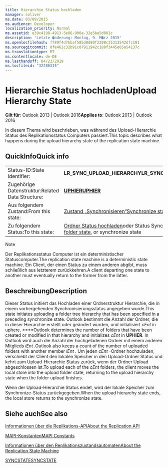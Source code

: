 ```yaml
---
title: Hierarchie Status hochladen
manager: soliver
ms.date: 03/09/2015
ms.audience: Developer
localization_priority: Normal
ms.assetid: e39c4198-4913-5e86-900a-32e5ba5d801c
description: 'Letzte �nderung: Montag, 9. M�rz 2015'
ms.openlocfilehash: f789f4d7bbaf585d0d80f2208c35313542dfc191
ms.sourcegitcommit: 8fe462c32b91c87911942c188f3445e85a54137c
ms.translationtype: MT
ms.contentlocale: de-DE
ms.lasthandoff: 04/23/2019
ms.locfileid: "32286315"
---
```

# <a name="upload-hierarchy-state"></a><span data-ttu-id="46ab0-103">Hierarchie Status hochladen</span><span class="sxs-lookup"><span data-stu-id="46ab0-103">Upload Hierarchy State</span></span>

  
  
<span data-ttu-id="46ab0-104">**Gilt für**: Outlook 2013 | Outlook 2016</span><span class="sxs-lookup"><span data-stu-id="46ab0-104">**Applies to**: Outlook 2013 | Outlook 2016</span></span> 
  
 <span data-ttu-id="46ab0-105">In diesem Thema wird beschrieben, was während des Upload-Hierarchie Status des Replikationsstatus Computers passiert.</span><span class="sxs-lookup"><span data-stu-id="46ab0-105">This topic describes what happens during the upload hierarchy state of the replication state machine.</span></span> 
  
## <a name="quick-info"></a><span data-ttu-id="46ab0-106">QuickInfo</span><span class="sxs-lookup"><span data-stu-id="46ab0-106">Quick info</span></span>

|||
|:-----|:-----|
|<span data-ttu-id="46ab0-107">Status-ID:</span><span class="sxs-lookup"><span data-stu-id="46ab0-107">State Identifier:</span></span>  <br/> |<span data-ttu-id="46ab0-108">**LR_SYNC_UPLOAD_HIERARCHY**</span><span class="sxs-lookup"><span data-stu-id="46ab0-108">**LR_SYNC_UPLOAD_HIERARCHY**</span></span> <br/> |
|<span data-ttu-id="46ab0-109">Zugehörige Datenstruktur:</span><span class="sxs-lookup"><span data-stu-id="46ab0-109">Related Data Structure:</span></span>  <br/> |<span data-ttu-id="46ab0-110">**[UPHIER](uphier.md)**</span><span class="sxs-lookup"><span data-stu-id="46ab0-110">**[UPHIER](uphier.md)**</span></span> <br/> |
|<span data-ttu-id="46ab0-111">Aus folgendem Zustand:</span><span class="sxs-lookup"><span data-stu-id="46ab0-111">From this state:</span></span>  <br/> |[<span data-ttu-id="46ab0-112">Zustand „Synchronisieren“</span><span class="sxs-lookup"><span data-stu-id="46ab0-112">Synchronize state</span></span>](synchronize-state.md) <br/> |
|<span data-ttu-id="46ab0-113">Zu folgendem Status:</span><span class="sxs-lookup"><span data-stu-id="46ab0-113">To this state:</span></span>  <br/> |<span data-ttu-id="46ab0-114">[Ordner Status hochladen](upload-folder-state.md)oder Status Synchronisieren</span><span class="sxs-lookup"><span data-stu-id="46ab0-114">[Upload folder state](upload-folder-state.md), or synchronize state</span></span>  <br/> |
   
> [!NOTE]
> <span data-ttu-id="46ab0-115">Der Replikationsstatus Computer ist ein deterministischer Statuscomputer.</span><span class="sxs-lookup"><span data-stu-id="46ab0-115">The replication state machine is a deterministic state machine.</span></span> <span data-ttu-id="46ab0-116">Ein Client, der einen Status zu einem anderen abgibt, muss schließlich aus letzterem zurückkehren.</span><span class="sxs-lookup"><span data-stu-id="46ab0-116">A client departing one state to another must eventually return to the former from the latter.</span></span> 
  
## <a name="description"></a><span data-ttu-id="46ab0-117">Beschreibung</span><span class="sxs-lookup"><span data-stu-id="46ab0-117">Description</span></span>

<span data-ttu-id="46ab0-118">Dieser Status initiiert das Hochladen einer Ordnerstruktur Hierarchie, die in einem vorhergehenden Synchronisierungsstatus angegeben wurde.</span><span class="sxs-lookup"><span data-stu-id="46ab0-118">This state initiates uploading a folder tree hierarchy that has been specified in a preceding synchronize state.</span></span> <span data-ttu-id="46ab0-119">Outlook bestimmt die Anzahl der Ordner, die in dieser Hierarchie erstellt oder geändert wurden, und initialisiert *cEnt* in uphere. \*\*\*\*</span><span class="sxs-lookup"><span data-stu-id="46ab0-119">Outlook determines the number of folders that have been created or modified in that hierarchy and initializes  *cEnt*  in **UPHIER**.</span></span> <span data-ttu-id="46ab0-120">In Outlook wird auch die Anzahl der hochgeladenen Ordner mit einem anderen Mitglieds *iEnt* .</span><span class="sxs-lookup"><span data-stu-id="46ab0-120">Outlook also keeps a count of the number of uploaded folders with another member  *iEnt*  .</span></span> <span data-ttu-id="46ab0-121">Um jeden *cEnt* -Ordner hochzuladen, verschiebt der Client den lokalen Speicher in den Upload-Ordner Status und kehrt zum Upload-Hierarchie Status zurück, wenn der Ordner Upload abgeschlossen ist.</span><span class="sxs-lookup"><span data-stu-id="46ab0-121">To upload each of the  *cEnt*  folders, the client moves the local store into the upload folder state, returning to the upload hierarchy state when the folder upload finishes.</span></span> 
  
<span data-ttu-id="46ab0-122">Wenn der Upload-Hierarchie Status endet, wird der lokale Speicher zum Synchronize-Status zurückgegeben.</span><span class="sxs-lookup"><span data-stu-id="46ab0-122">When the upload hierarchy state ends, the local store returns to the synchronize state.</span></span>
  
## <a name="see-also"></a><span data-ttu-id="46ab0-123">Siehe auch</span><span class="sxs-lookup"><span data-stu-id="46ab0-123">See also</span></span>



[<span data-ttu-id="46ab0-124">Informationen über die Replikations-API</span><span class="sxs-lookup"><span data-stu-id="46ab0-124">About the Replication API</span></span>](about-the-replication-api.md)
  
[<span data-ttu-id="46ab0-125">MAPI-Konstanten</span><span class="sxs-lookup"><span data-stu-id="46ab0-125">MAPI Constants</span></span>](mapi-constants.md)
  
[<span data-ttu-id="46ab0-126">Informationen über den Replikationszustandsautomaten</span><span class="sxs-lookup"><span data-stu-id="46ab0-126">About the Replication State Machine</span></span>](about-the-replication-state-machine.md)
  
[<span data-ttu-id="46ab0-127">SYNCSTATE</span><span class="sxs-lookup"><span data-stu-id="46ab0-127">SYNCSTATE</span></span>](syncstate.md)

